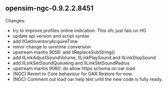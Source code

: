 opensim-ngc-0.9.2.2.8451
------------------------

Changes:

- try to improve profiles online indication. This ofc just fais on HG
- update api version and script syntax
- add llGetInventoryAcquireTime 
- minor change to unixtime conversion
- upstream mantis 9056: add llReplaceSubString()
- add llLinkAdjustSoundVolume, llLinkPlaySound and llLinkStopSound
- add llLinkSetSoundQueueing and llLinkSetSoundRadius
- upstream mantis 9060: do allow https schema on oar load
- (NGC) Revert to Core behaviour for OAR Restore for now.
- (NGC) Comment out load oar help text until the new code is fully ready.

